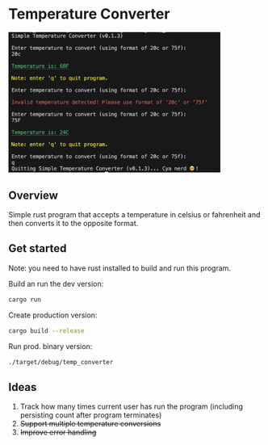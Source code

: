 # Temperature Converter

<img src="simple_temp_converter_rust.png" alt="Program demo image" width="420px"/>

## Overview
Simple rust program that accepts a temperature in celsius or fahrenheit and then converts it to the opposite format.

## Get started

Note: you need to have rust installed to build and run this program.

Build an run the dev version:
```bash
cargo run
```

Create production version:
```bash
cargo build --release
```

Run prod. binary version:
```bash
./target/debug/temp_converter
```

## Ideas

1. Track how many times current user has run the program (including persisting count after program terminates)
1. ~~Support multiple temperature conversions~~
1. ~~Improve error handling~~